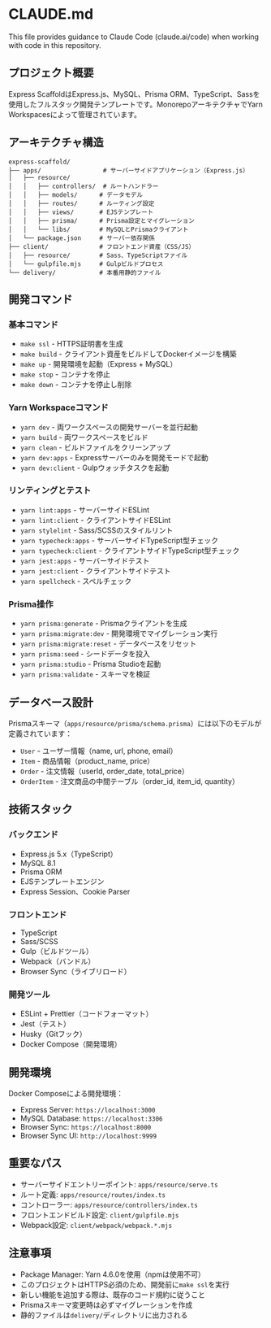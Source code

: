 # CLAUDE.md

This file provides guidance to Claude Code (claude.ai/code) when working with code in this repository.

## プロジェクト概要

Express ScaffoldはExpress.js、MySQL、Prisma ORM、TypeScript、Sassを使用したフルスタック開発テンプレートです。MonorepoアーキテクチャでYarn Workspacesによって管理されています。

## アーキテクチャ構造

```
express-scaffold/
├── apps/                 # サーバーサイドアプリケーション（Express.js）
│   ├── resource/
│   │   ├── controllers/  # ルートハンドラー
│   │   ├── models/      # データモデル
│   │   ├── routes/      # ルーティング設定
│   │   ├── views/       # EJSテンプレート
│   │   ├── prisma/      # Prisma設定とマイグレーション
│   │   └── libs/        # MySQLとPrismaクライアント
│   └── package.json     # サーバー依存関係
├── client/              # フロントエンド資産（CSS/JS）
│   ├── resource/        # Sass、TypeScriptファイル
│   └── gulpfile.mjs     # Gulpビルドプロセス
└── delivery/            # 本番用静的ファイル
```

## 開発コマンド

### 基本コマンド

- `make ssl` - HTTPS証明書を生成
- `make build` - クライアント資産をビルドしてDockerイメージを構築
- `make up` - 開発環境を起動（Express + MySQL）
- `make stop` - コンテナを停止
- `make down` - コンテナを停止し削除

### Yarn Workspaceコマンド

- `yarn dev` - 両ワークスペースの開発サーバーを並行起動
- `yarn build` - 両ワークスペースをビルド
- `yarn clean` - ビルドファイルをクリーンアップ
- `yarn dev:apps` - Expressサーバーのみを開発モードで起動
- `yarn dev:client` - Gulpウォッチタスクを起動

### リンティングとテスト

- `yarn lint:apps` - サーバーサイドESLint
- `yarn lint:client` - クライアントサイドESLint
- `yarn stylelint` - Sass/SCSSのスタイルリント
- `yarn typecheck:apps` - サーバーサイドTypeScript型チェック
- `yarn typecheck:client` - クライアントサイドTypeScript型チェック
- `yarn jest:apps` - サーバーサイドテスト
- `yarn jest:client` - クライアントサイドテスト
- `yarn spellcheck` - スペルチェック

### Prisma操作

- `yarn prisma:generate` - Prismaクライアントを生成
- `yarn prisma:migrate:dev` - 開発環境でマイグレーション実行
- `yarn prisma:migrate:reset` - データベースをリセット
- `yarn prisma:seed` - シードデータを投入
- `yarn prisma:studio` - Prisma Studioを起動
- `yarn prisma:validate` - スキーマを検証

## データベース設計

Prismaスキーマ（`apps/resource/prisma/schema.prisma`）には以下のモデルが定義されています：

- `User` - ユーザー情報（name, url, phone, email）
- `Item` - 商品情報（product_name, price）
- `Order` - 注文情報（userId, order_date, total_price）
- `OrderItem` - 注文商品の中間テーブル（order_id, item_id, quantity）

## 技術スタック

### バックエンド

- Express.js 5.x（TypeScript）
- MySQL 8.1
- Prisma ORM
- EJSテンプレートエンジン
- Express Session、Cookie Parser

### フロントエンド

- TypeScript
- Sass/SCSS
- Gulp（ビルドツール）
- Webpack（バンドル）
- Browser Sync（ライブリロード）

### 開発ツール

- ESLint + Prettier（コードフォーマット）
- Jest（テスト）
- Husky（Gitフック）
- Docker Compose（開発環境）

## 開発環境

Docker Composeによる開発環境：

- Express Server: `https://localhost:3000`
- MySQL Database: `https://localhost:3306`
- Browser Sync: `https://localhost:8000`
- Browser Sync UI: `http://localhost:9999`

## 重要なパス

- サーバーサイドエントリーポイント: `apps/resource/serve.ts`
- ルート定義: `apps/resource/routes/index.ts`
- コントローラー: `apps/resource/controllers/index.ts`
- フロントエンドビルド設定: `client/gulpfile.mjs`
- Webpack設定: `client/webpack/webpack.*.mjs`

## 注意事項

- Package Manager: Yarn 4.6.0を使用（npmは使用不可）
- このプロジェクトはHTTPS必須のため、開発前に`make ssl`を実行
- 新しい機能を追加する際は、既存のコード規約に従うこと
- Prismaスキーマ変更時は必ずマイグレーションを作成
- 静的ファイルは`delivery/`ディレクトリに出力される
